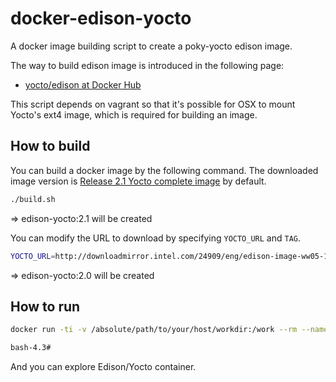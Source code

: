 docker-edison-yocto
===

A docker image building script to create a poky-yocto edison image.

The way to build edison image is introduced in the following page:

- [yocto/edison at Docker Hub](https://hub.docker.com/r/yocto/edison/)

This script depends on vagrant so that it's possible for OSX to mount Yocto's ext4 image, which is required for building an image.

## How to build

You can build a docker image by the following command. The downloaded image version is [Release 2.1 Yocto complete image](https://software.intel.com/en-us/iot/hardware/edison/downloads) by default.

```bash
./build.sh
```
=> edison-yocto:2.1 will be created

You can modify the URL to download by specifying `YOCTO_URL` and `TAG`.

```bash
YOCTO_URL=http://downloadmirror.intel.com/24909/eng/edison-image-ww05-15.zip TAG=2.0 ./build.sh
```
=> edison-yocto:2.0 will be created

## How to run

```bash
docker run -ti -v /absolute/path/to/your/host/workdir:/work --rm --name edison edison-yocto:2.1 bash

bash-4.3# 
```

And you can explore Edison/Yocto container.
